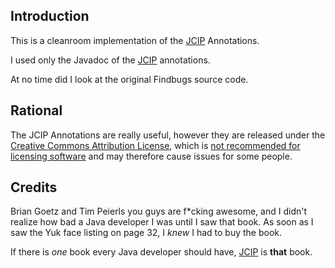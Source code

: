 <!---
   Copyright 2013 Stephen Connolly.

   Licensed under the Apache License, Version 2.0 (the "License");
   you may not use this file except in compliance with the License.
   You may obtain a copy of the License at

       http://www.apache.org/licenses/LICENSE-2.0

   Unless required by applicable law or agreed to in writing, software
   distributed under the License is distributed on an "AS IS" BASIS,
   WITHOUT WARRANTIES OR CONDITIONS OF ANY KIND, either express or implied.
   See the License for the specific language governing permissions and
   limitations under the License.
-->
Introduction
------------

This is a cleanroom implementation of the [JCIP][1] Annotations.

I used only the Javadoc of the [JCIP][1] annotations.

At no time did I look at the original Findbugs source code.

Rational
--------

The JCIP Annotations are really useful, however they are released
under the [Creative Commons Attribution License](http://creativecommons.org/licenses/by/2.5), which is 
[not recommended for licensing software](http://wiki.creativecommons.org/FAQ#Can_I_use_a_Creative_Commons_license_for_software.3F) 
and may therefore cause issues for some people.

Credits
-------

Brian Goetz and Tim Peierls you guys are f*cking awesome, and I didn't 
realize how bad a Java developer I was until I saw that book. As soon as
I saw the Yuk face listing on page 32, I *knew* I had to buy the book. 

If there is *one* book every Java developer should have, [JCIP][1] is **that** book.

  [1]: http://jcip.net
